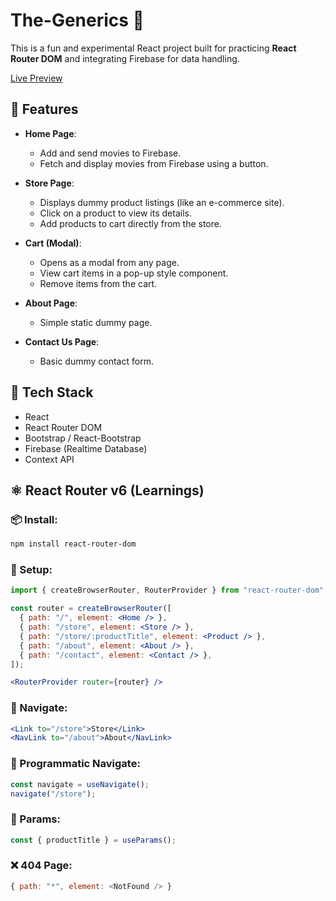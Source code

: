 # The-Generics 🎸

This is a fun and experimental React project built for practicing **React Router DOM** and integrating Firebase for data handling.

[Live Preview](https://the-generics-gamma.vercel.app/)

## 🚀 Features

- **Home Page**:
  - Add and send movies to Firebase.
  - Fetch and display movies from Firebase using a button.

- **Store Page**:
  - Displays dummy product listings (like an e-commerce site).
  - Click on a product to view its details.
  - Add products to cart directly from the store.

- **Cart (Modal)**:
  - Opens as a modal from any page.
  - View cart items in a pop-up style component.
  - Remove items from the cart.

- **About Page**:
  - Simple static dummy page.

- **Contact Us Page**:
  - Basic dummy contact form.

## 🔧 Tech Stack

- React
- React Router DOM
- Bootstrap / React-Bootstrap
- Firebase (Realtime Database)
- Context API

## ⚛️ React Router v6 (Learnings)

### 📦 Install:

```bash
npm install react-router-dom
```

### 🔧 Setup:

```jsx
import { createBrowserRouter, RouterProvider } from "react-router-dom";

const router = createBrowserRouter([
  { path: "/", element: <Home /> },
  { path: "/store", element: <Store /> },
  { path: "/store/:productTitle", element: <Product /> },
  { path: "/about", element: <About /> },
  { path: "/contact", element: <Contact /> },
]);

<RouterProvider router={router} />
```

### 🔗 Navigate:

```jsx
<Link to="/store">Store</Link>
<NavLink to="/about">About</NavLink>
```

### 🧭 Programmatic Navigate:

```jsx
const navigate = useNavigate();
navigate("/store");
```

### 📌 Params:

```jsx
const { productTitle } = useParams();
```

### ❌ 404 Page:

```js
{ path: "*", element: <NotFound /> }
```